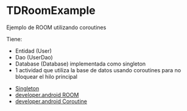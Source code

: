 # TDRoomExample
Ejemplo de ROOM utilizando coroutines

Tiene:
- Entidad (User)
- Dao (UserDao)
- Database (Database) implementada como singleton
- 1 actividad que utiliza la base de datos usando coroutines para no bloquear el hilo principal

* [Singleton](https://es.wikipedia.org/wiki/Singleton)
* [developer.android ROOM](https://developer.android.com/training/data-storage/room)
* [developer.android Coroutine](https://developer.android.com/kotlin/coroutines)
